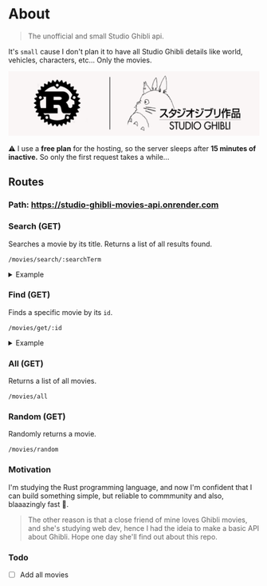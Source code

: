 # About

> The unofficial and small Studio Ghibli api.

It's `small` cause I don't plan it to have all Studio Ghibli details like world, vehicles, characters, etc... Only the movies.

![Banner Repository](https://github.com/gotneb/ghibli-movies-api/blob/master/repo_banner.png)

⚠️ I use a **free plan** for the hosting, so the server sleeps after **15 minutes of inactive.** So only the first request takes a while...

## Routes

### Path: https://studio-ghibli-movies-api.onrender.com

### Search (GET)
Searches a movie by its title. Returns a list of all results found.
```
/movies/search/:searchTerm
```
<details>

<summary>Example</summary>

```
https://studio-ghibli-movies-api.onrender.com/movies/search/whisper
```

```json
{
  "id": "75d02d59b6679afa885edced77f2b6131dc8039c6dd3927bf6537226094808e4",
  "title": "Whisper of Hearts",
  "original_title": "耳をすませば",
  "alternative_title": "Mimi wo Sumaseba",
  "poster_title": "https://occ-0-2794-2219.1.nflxso.net/dnm/api/v6/LmEnxtiAuzezXBjYXPuDgfZ4zZQ/AAAABWWyvMGriEaB0oV3gVDqqsKI7-I5VmkJXqbF0LwN1_f003lJFZmTAdaYJxcXDTKp-rKaEptUNgvLckaPC9S259j5yI-gVhlfJu3yZ4_vZcAy.png?r=9dc",
  "poster": "https://www.ghibli.jp/images/mimi.jpg",
  "description": "Shizuku lives a simple life, dominated by her love for stories and writing. One day she notices that all the library books she has have been previously checked out by the same person: 'Seiji Amasawa'. Curious as to who he is, Shizuku meets a boy her age whom she finds infuriating, but discovers to her shock that he is her 'Prince of Books'. As she grows closer to him, she realises that he merely read all those books to bring himself closer to her. The boy Seiji aspires to be a violin maker in Italy, and it is his dreams that make Shizuku realise that she has no clear path for her life. Knowing that her strength lies in writing, she tests her talents by writing a story about Baron, a cat statuette belonging to Seiji's grandfather.",
  "background_poster": "https://occ-0-2794-2219.1.nflxso.net/dnm/api/v6/6AYY37jfdO6hpXcMjf9Yu5cnmO0/AAAABXntjPKOPRVT7uCCqL-wQz044AUIGHkXF_NhP3aUS1opgQfISHd4ok_o88_WVizcM64PSG6dVkDDVEnufu-0s34jQVVz7H_YimzI.jpg?r=26f",
  "director": "Hayao Miyazaki",
  "release_year": 1995,
  "duration": 111,
  "score": 8.2,
  "trailer": "https://youtu.be/0pVkiod6V0U",
  "genres": [
    "Romance",
    "Drama",
    "Adventure"
  ],
  "gallery": [
    "https://encrypted-tbn0.gstatic.com/images?q=tbn:ANd9GcRYtEH1UfmEUVaYbEh8ygopWfF-HSrBCHsjjz6qnmOEQl9D8nxeWyptFdrP8Nb2LcS3kmg&usqp=CAU",
    "https://encrypted-tbn0.gstatic.com/images?q=tbn:ANd9GcRP-g9aTDoFW3YmMe_MCRjhYnFt44y_djlXNpuP3P0hu4wd1cIT0qs1EX0QlwNYf2rVdbM&usqp=CAU",
    "https://occ-0-2794-2219.1.nflxso.net/dnm/api/v6/E8vDc_W8CLv7-yMQu8KMEC7Rrr8/AAAABZNhSHL7fd8rzGlIeydmhtXDxKyXx9J-Bi_m1jKQc2pjhYjfoPc4-sbh0-MtxtVhemjhOmFasw8QILbKiowBVoyJgJ7EyOpxwiEk.jpg?r=cb9",
    "https://thequotorium.files.wordpress.com/2020/08/screenshot-2020-08-05-12.31.55-e1596645153507.png?w=613&h=329",
    "https://catsonfilm.files.wordpress.com/2013/01/whispers02.jpg",
    "https://thequotorium.files.wordpress.com/2020/07/screenshot-2020-07-14-18.41.45-e1594766592196.png?w=1200",
    "https://3.bp.blogspot.com/-AuR3SR2rCP8/TewzPlFeIuI/AAAAAAAAALc/zJ8TrXZw92E/s1600/landscape.png",
    "https://encrypted-tbn0.gstatic.com/images?q=tbn:ANd9GcRttraf2meMnY0w96yutrxVpgBVXykUz4zPe4ONMAVUVhuTX5vDKi1ZOk3GO-GxKUzQJ2w&usqp=CAU",
    "https://sendauponatime.files.wordpress.com/2013/11/whisper-of-the-heart-book-cards1.jpg"
  ]
}
```

</details>

### Find (GET)
Finds a specific movie by its `id`.
```
/movies/get/:id
```
<details>

<summary>Example</summary>

```
https://studio-ghibli-movies-api.onrender.com/movies/get/75d02d59b6679afa885edced77f2b6131dc8039c6dd3927bf6537226094808e4
```

```json
[
  {
    "id": "75d02d59b6679afa885edced77f2b6131dc8039c6dd3927bf6537226094808e4",
    "title": "Whisper of Hearts",
    "original_title": "耳をすませば",
    "alternative_title": "Mimi wo Sumaseba",
    "poster_title": "https://occ-0-2794-2219.1.nflxso.net/dnm/api/v6/LmEnxtiAuzezXBjYXPuDgfZ4zZQ/AAAABWWyvMGriEaB0oV3gVDqqsKI7-I5VmkJXqbF0LwN1_f003lJFZmTAdaYJxcXDTKp-rKaEptUNgvLckaPC9S259j5yI-gVhlfJu3yZ4_vZcAy.png?r=9dc",
    "poster": "https://www.ghibli.jp/images/mimi.jpg",
    "description": "Shizuku lives a simple life, dominated by her love for stories and writing. One day she notices that all the library books she has have been previously checked out by the same person: 'Seiji Amasawa'. Curious as to who he is, Shizuku meets a boy her age whom she finds infuriating, but discovers to her shock that he is her 'Prince of Books'. As she grows closer to him, she realises that he merely read all those books to bring himself closer to her. The boy Seiji aspires to be a violin maker in Italy, and it is his dreams that make Shizuku realise that she has no clear path for her life. Knowing that her strength lies in writing, she tests her talents by writing a story about Baron, a cat statuette belonging to Seiji's grandfather.",
    "background_poster": "https://occ-0-2794-2219.1.nflxso.net/dnm/api/v6/6AYY37jfdO6hpXcMjf9Yu5cnmO0/AAAABXntjPKOPRVT7uCCqL-wQz044AUIGHkXF_NhP3aUS1opgQfISHd4ok_o88_WVizcM64PSG6dVkDDVEnufu-0s34jQVVz7H_YimzI.jpg?r=26f",
    "director": "Hayao Miyazaki",
    "release_year": 1995,
    "duration": 111,
    "score": 8.2,
    "trailer": "https://youtu.be/0pVkiod6V0U",
    "genres": [
      "Romance",
      "Drama",
      "Adventure"
    ],
    "gallery": [
      "https://encrypted-tbn0.gstatic.com/images?q=tbn:ANd9GcRYtEH1UfmEUVaYbEh8ygopWfF-HSrBCHsjjz6qnmOEQl9D8nxeWyptFdrP8Nb2LcS3kmg&usqp=CAU",
      "https://encrypted-tbn0.gstatic.com/images?q=tbn:ANd9GcRP-g9aTDoFW3YmMe_MCRjhYnFt44y_djlXNpuP3P0hu4wd1cIT0qs1EX0QlwNYf2rVdbM&usqp=CAU",
      "https://occ-0-2794-2219.1.nflxso.net/dnm/api/v6/E8vDc_W8CLv7-yMQu8KMEC7Rrr8/AAAABZNhSHL7fd8rzGlIeydmhtXDxKyXx9J-Bi_m1jKQc2pjhYjfoPc4-sbh0-MtxtVhemjhOmFasw8QILbKiowBVoyJgJ7EyOpxwiEk.jpg?r=cb9",
      "https://thequotorium.files.wordpress.com/2020/08/screenshot-2020-08-05-12.31.55-e1596645153507.png?w=613&h=329",
      "https://catsonfilm.files.wordpress.com/2013/01/whispers02.jpg",
      "https://thequotorium.files.wordpress.com/2020/07/screenshot-2020-07-14-18.41.45-e1594766592196.png?w=1200",
      "https://3.bp.blogspot.com/-AuR3SR2rCP8/TewzPlFeIuI/AAAAAAAAALc/zJ8TrXZw92E/s1600/landscape.png",
      "https://encrypted-tbn0.gstatic.com/images?q=tbn:ANd9GcRttraf2meMnY0w96yutrxVpgBVXykUz4zPe4ONMAVUVhuTX5vDKi1ZOk3GO-GxKUzQJ2w&usqp=CAU",
      "https://sendauponatime.files.wordpress.com/2013/11/whisper-of-the-heart-book-cards1.jpg"
    ]
  }
]
```

</details>

### All (GET)
Returns a list of all movies.
```
/movies/all
```
### Random (GET)
Randomly returns a movie.
```
/movies/random
```

### Motivation
I'm studying the Rust programming language, and now I'm confident that I can build something simple, but reliable to commmunity and also, blaaazingly fast 🚀.

> The other reason is that a close friend of mine loves Ghibli movies, and she's studying web dev, hence I had the ideia to make a basic API about Ghibli. Hope one day she'll find out about this repo.

### Todo
- [ ] Add all movies

